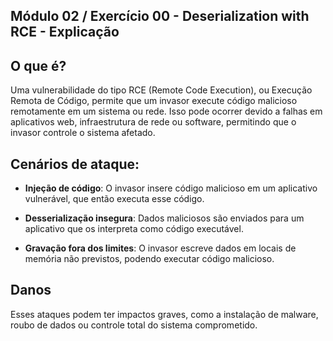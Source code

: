 ## Módulo 02 / Exercício 00 - Deserialization with RCE - Explicação

## O que é?

Uma vulnerabilidade do tipo RCE (Remote Code Execution), ou Execução Remota de Código, permite que um invasor execute código malicioso remotamente em um sistema ou rede. Isso pode ocorrer devido a falhas em aplicativos web, infraestrutura de rede ou software, permitindo que o invasor controle o sistema afetado.


## Cenários de ataque:
* **Injeção de código**: O invasor insere código malicioso em um aplicativo vulnerável, que então executa esse código.

* **Desserialização insegura**: Dados maliciosos são enviados para um aplicativo que os interpreta como código executável.

* **Gravação fora dos limites**: O invasor escreve dados em locais de memória não previstos, podendo executar código malicioso.


## Danos
Esses ataques podem ter impactos graves, como a instalação de malware, roubo de dados ou controle total do sistema comprometido.
